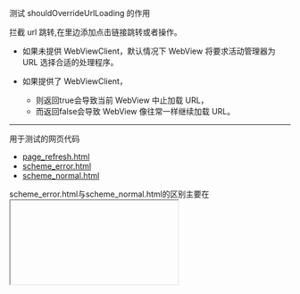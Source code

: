 测试 shouldOverrideUrlLoading 的作用

拦截 url 跳转,在里边添加点击链接跳转或者操作。


 * 如果未提供 WebViewClient，默认情况下 WebView 将要求活动管理器为 URL 选择合适的处理程序。

 * 如果提供了 WebViewClient，
    * 则返回true会导致当前 WebView 中止加载 URL，
    * 而返回false会导致 WebView 像往常一样继续加载 URL。
-----

用于测试的网页代码
* [page_refresh.html](../../../../../assets/webpage/page_refresh.html)
* [scheme_error.html](../../../../../assets/webpage/scheme_error.html)
* [scheme_normal.html](../../../../../assets/webpage/scheme_normal.html)

scheme_error.html与scheme_normal.html的区别主要在 <iframe>中


```
<iframe id="__ToutiaoJSBridgeIframe" src="bytedance://dispatch_message/" style="display: none;"></iframe>
```
iframe 的 src 链接 被 shouldOverrideUrlLoading 拦截到，
"bytedance://dispatch_message/"这是一个 scheme,



正常情况下通过 scheme 调起其他 app的activity或者本app的activity的方式是：
```
   //手机银行、微信、打电话 是bocpay:开头的scheme协议
                if (url.startsWith("bocpay:") || url.startsWith("weixin://") ||  url.startsWith("mailto://") || url.startsWith("tel:")) {
                    try {
                        intentUrl(url);
                        return true;
                    } catch (Exception e) {
                        //防止crash (如果手机上没有安装处理某个scheme开头的url的APP, 会导致crash)
                        //没有安装该app时，返回true，表示拦截自定义链接，但不跳转，避免弹出上面的错误页面
                        return true;
                    }
                }
                
      private void intentUrl(String url) {
        Intent intent = new Intent(Intent.ACTION_VIEW, Uri.parse(url));
        startActivity(intent);
    }              
```


而app代码中没有对此 scheme的处理， 如果用
```
view.loadUrl(url);
      return false;
```
view.loadUrl(url); 去加载一个 scheme 就会报错。

那么解决方案是，没有必要多此一举，多写一行
`view.loadUrl(url);`，所以删掉`view.loadUrl(url);` 。

删掉`view.loadUrl(url);`后， 如果 `return
true`,网页中的超链接点击就不会响应了，这样是不行的， 网页中有很多跳转的业务， 那么就
`return false;`。






参考：  
[(41条消息) WebView使用详解（二）——WebViewClient与常用事件监听_启舰-CSDN博客](https://blog.csdn.net/harvic880925/article/details/51523983)

[Carson带你学Android：最全面、易懂的Webview使用教程 - 简书](https://www.jianshu.com/p/3c94ae673e2a)

[(41条消息) shouldOverrideUrlLoading返回值的处理及webview重定向造成无法返回的解决_MR CUI的专栏-CSDN博客_shouldoverrideurlloading 返回值](https://blog.csdn.net/cui130/article/details/85569426#shouldOverrideUrlLoading_3)

[HTTP 的重定向 - HTTP | MDN](https://developer.mozilla.org/zh-CN/docs/Web/HTTP/Redirections)

[HTML <iframe> 标签 | 菜鸟教程](https://www.runoob.com/tags/tag-iframe.html)
